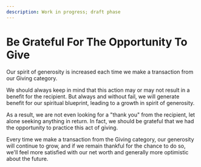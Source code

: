 ```yaml
---
description: Work in progress; draft phase
---
```


# Be Grateful For The Opportunity To Give

Our spirit of generosity is increased each time we make a transaction from our Giving category.

We should always keep in mind that this action may or may not result in a benefit for the recipient. But always and without fail, we will generate benefit for our spiritual blueprint, leading to a growth in spirit of generosity.

As a result, we are not even looking for a "thank you" from the recipient, let alone seeking anything in return. In fact, we should be grateful that we had the opportunity to practice this act of giving.

Every time we make a transaction from the Giving category, our generosity will continue to grow, and if we remain thankful for the chance to do so, we'll feel more satisfied with our net worth and generally more optimistic about the future.
